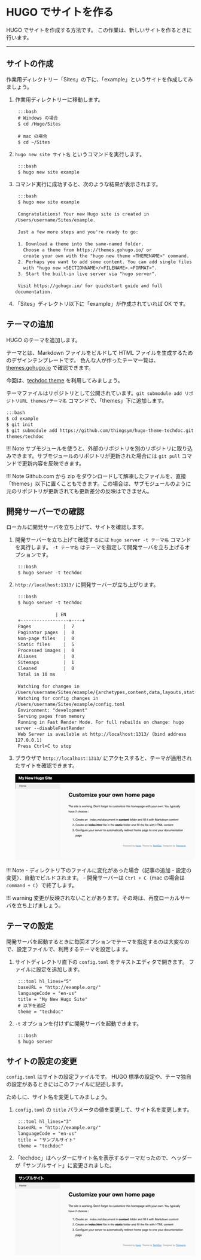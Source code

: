 # HUGO でサイトを作る
HUGO でサイトを作成する方法です。
この作業は、新しいサイトを作るときに行います。

---

## サイトの作成
作業用ディレクトリー「Sites」の下に、「example」というサイトを作成してみましょう。

1. 作業用ディレクトリーに移動します。

        :::bash
        # Windows の場合
        $ cd /Hugo/Sites

        # mac の場合
        $ cd ~/Sites

2. `hugo new site サイト名` というコマンドを実行します。

        :::bash
        $ hugo new site example

3. コマンド実行に成功すると、次のような結果が表示されます。

        :::bash
        $ hugo new site example

        Congratulations! Your new Hugo site is created in /Users/username/Sites/example.

        Just a few more steps and you're ready to go:

        1. Download a theme into the same-named folder.
          Choose a theme from https://themes.gohugo.io/ or
          create your own with the "hugo new theme <THEMENAME>" command.
        2. Perhaps you want to add some content. You can add single files
          with "hugo new <SECTIONNAME>/<FILENAME>.<FORMAT>".
        3. Start the built-in live server via "hugo server".

        Visit https://gohugo.io/ for quickstart guide and full documentation.

4. 「Sites」ディレクトリ以下に「example」が作成されていれば OK です。

## テーマの追加

HUGO のテーマを追加します。

テーマとは、Markdown ファイルをビルドして HTML ファイルを生成するためのデザインテンプレートです。
色んな人が作ったテーマ一覧は、[themes.gohugo.io](https://themes.gohugo.io/) で確認できます。

今回は、[techdoc theme](hhttps://github.com/thingsym/hugo-theme-techdoc) を利用してみましょう。

テーマファイルはリポジトリとして公開されています。`git submodule add リポジトリURL themes/テーマ名` コマンドで、「themes」下に追加します。

    :::bash
    $ cd example
    $ git init
    $ git submodule add https://github.com/thingsym/hugo-theme-techdoc.git themes/techdoc

!!! Note
    サブモジュールを使うと、外部のリポジトリを別のリポジトリに取り込みできます。サブモジュールのリポジトリが更新された場合には `git pull` コマンドで更新内容を反映できます。

!!! Note
    Github.com から zip をダウンロードして解凍したファイルを、直接「themes」以下に置くこともできます。この場合は、サブモジュールのように元のリポジトリが更新されても更新差分の反映はできません。

## 開発サーバーでの確認

ローカルに開発サーバを立ち上げて、サイトを確認します。

1. 開発サーバーを立ち上げて確認するには `hugo server -t テーマ名` コマンドを実行します。
`-t テーマ名` はテーマを指定して開発サーバを立ち上げるオプションです。

        :::bash
        $ hugo server -t techdoc

1. `http://localhost:1313/` に開発サーバーが立ち上がります。

        :::bash
        $ hugo server -t techdoc

                      | EN
        +------------------+----+
        Pages            |  7
        Paginator pages  |  0
        Non-page files   |  0
        Static files     |  5
        Processed images |  0
        Aliases          |  0
        Sitemaps         |  1
        Cleaned          |  0
        Total in 10 ms

        Watching for changes in /Users/username/Sites/example/{archetypes,content,data,layouts,static,themes}
        Watching for config changes in /Users/username/Sites/example/config.toml
        Environment: "development"
        Serving pages from memory
        Running in Fast Render Mode. For full rebuilds on change: hugo server --disableFastRender
        Web Server is available at http://localhost:1313/ (bind address 127.0.0.1)
        Press Ctrl+C to stop

1. ブラウザで `http://localhost:1313/` にアクセスすると、テーマが適用されたサイトを確認できます。

    ![テーマの確認](img/techdoc.png)

!!! Note
      - ディレクトリ下のファイルに変化があった場合（記事の追加・設定の変更）、自動でビルドされます。
      - 開発サーバーは `Ctrl + C`（mac の場合は `command + C`）で終了します。

!!! warning
    変更が反映されないことがあります。その時は、再度ローカルサーバを立ち上げましょう。

## テーマの設定

開発サーバを起動するときに毎回オプションでテーマを指定するのは大変なので、設定ファイルで、利用するテーマを設定します。

1. サイトディレクトリ直下の `config.toml` をテキストエディタで開きます。
ファイルに設定を追加します。

        :::toml hl_lines="5"
        baseURL = "http://example.org/"
        languageCode = "en-us"
        title = "My New Hugo Site"
        # 以下を追記
        theme = "techdoc"

1. `-t` オプションを付けずに開発サーバを起動できます。

        :::bash
        $ hugo server

## サイトの設定の変更
`config.toml` はサイトの設定ファイルです。
HUGO 標準の設定や、テーマ独自の設定があるときにはこのファイルに記述します。

ためしに、サイト名を変更してみましょう。

1. `config.toml` の `title` パラメータの値を変更して、サイト名を変更します。

        :::toml hl_lines="3"
        baseURL = "http://example.org/"
        languageCode = "en-us"
        title = "サンプルサイト"
        theme = "techdoc"

1. 「techdoc」はヘッダーにサイト名を表示するテーマだったので、ヘッダーが「サンプルサイト」に変更されました。

    ![サイトのタイトルを変更](img/tecdoc-change-site-title.png)
